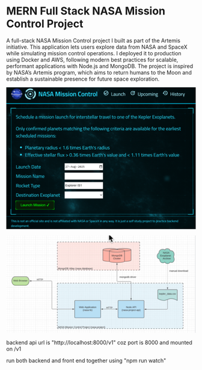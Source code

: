 # MERN Full Stack NASA Mission Control Project

A full-stack NASA Mission Control project I built as part of the Artemis initiative. This application lets users explore data from NASA and SpaceX while simulating mission control operations. I deployed it to production using Docker and AWS, following modern best practices for scalable, performant applications with Node.js and MongoDB. The project is inspired by NASA’s Artemis program, which aims to return humans to the Moon and establish a sustainable presence for future space exploration.

![site snaps](image.png)

![architecture diagram](image-1.png)

backend api url is "http://localhost:8000/v1"
coz port is 8000 and mounted on /v1

run both backend and front end together using "npm run watch"
